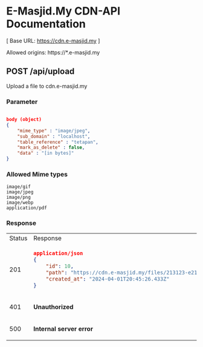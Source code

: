 # E-Masjid.My CDN-API  Documentation

[ Base URL: https://cdn.e-masjid.my ]

Allowed origins: https://*.e-masjid.my

## POST /api/upload
Upload a file to cdn.e-masjid.my

### Parameter
``` json

body (object)
{
    "mime_type" : "image/jpeg",
    "sub_domain" : "localhost",
    "table_reference" : "tetapan",
    "mark_as_delete" : false,
    "data" : "[in bytes]"
}
```

### Allowed Mime types
```
image/gif
image/jpeg
image/png
image/webp
application/pdf
```

### Response

<table>
<tr>
<td> Status </td> <td> Response </td>
</tr>
<tr>
<td> 201 </td>
<td>

```json
application/json
{
    "id": 10,
    "path": "https://cdn.e-masjid.my/files/213123-e21ed-12e-12e--12e.jpg",
    "created_at": "2024-04-01T20:45:26.433Z"
}
```
</td>
</tr>
<tr>
<td> 401 </td>
<td>

**Unauthorized**

</td>
</tr>

<tr>
<td> 500 </td>
<td>

**Internal server error**

</td>
</tr>

</table>